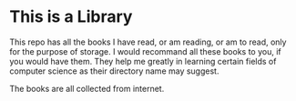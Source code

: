 # This is a Library

This repo has all the books I have read, or am reading, or am to read, only for the purpose of storage. I would recommand all these books to you, if you would have them. They help me greatly in learning certain fields of computer science as their directory name may suggest.

The books are all collected from internet.